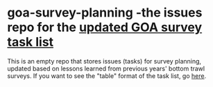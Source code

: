 # goa-survey-planning -the issues repo for the [updated GOA survey task list]([https://github.com/orgs/afsc-gap-products/projects/8](https://github.com/orgs/afsc-gap-products/projects/23))

This is an empty repo that stores issues (tasks) for survey planning, updated based on lessons learned from previous years' bottom trawl surveys. If you want to see the "table" format of the task list, go [here](https://github.com/orgs/afsc-gap-products/projects/23). 
